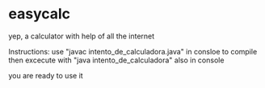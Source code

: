 # easycalc
yep, a calculator with help of all the internet

Instructions: 
use "javac intento_de_calculadora.java" in consloe to compile
then excecute with "java intento_de_calculadora" also in console

you are ready to use it
